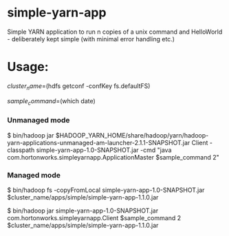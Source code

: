 simple-yarn-app
===============

Simple YARN application to run n copies of a unix command and HelloWorld - deliberately kept simple (with minimal error handling etc.) 

Usage:
======
$cluster_name=$(hdfs getconf -confKey fs.defaultFS) 

$sample_command=$(which date)

### Unmanaged mode

$ bin/hadoop jar $HADOOP_YARN_HOME/share/hadoop/yarn/hadoop-yarn-applications-unmanaged-am-launcher-2.1.1-SNAPSHOT.jar Client -classpath simple-yarn-app-1.0-SNAPSHOT.jar -cmd "java com.hortonworks.simpleyarnapp.ApplicationMaster $sample_command 2"

### Managed mode

$ bin/hadoop fs -copyFromLocal simple-yarn-app-1.0-SNAPSHOT.jar $cluster_name/apps/simple/simple-yarn-app-1.1.0.jar

$ bin/hadoop jar simple-yarn-app-1.0-SNAPSHOT.jar com.hortonworks.simpleyarnapp.Client $sample_command 2 $cluster_name/apps/simple/simple-yarn-app-1.1.0.jar

    
